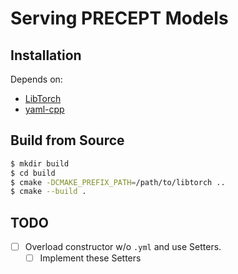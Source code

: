 # Serving PRECEPT Models

## Installation

Depends on:

- [LibTorch](https://pytorch.org/cppdocs/installing.html) 
- [yaml-cpp](https://github.com/jbeder/yaml-cpp)

## Build from Source

```sh
$ mkdir build
$ cd build
$ cmake -DCMAKE_PREFIX_PATH=/path/to/libtorch ..
$ cmake --build .
```

## TODO

- [ ] Overload constructor w/o `.yml` and use Setters.
    - [ ] Implement these Setters
